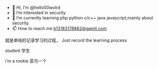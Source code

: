 - 👋 Hi, I’m @hello00wolrd
- 👀 I’m interested in security
- 🌱 I’m currently learning php python c/c++ java javascript,mainly about security.
- 📫 How to reach me b13183178862@gamil.com

<!---
hello00wolrd/hello00wolrd is a ✨ special ✨ repository because its `README.md` (this file) appears on your GitHub profile.
You can click the Preview link to take a look at your changes.
--->

就是单纯的记录学习的过程，
Just record the learning process

student 
学生

i'm a rookie
菜鸟一个

